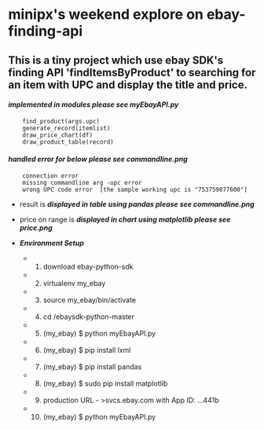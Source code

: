 # minipx's weekend explore on ebay-finding-api

## This is a tiny project which use ebay SDK's finding API 'findItemsByProduct' to searching for an item with UPC and display the title and price.

#### _implemented in modules please see myEbayAPI.py_
		find_product(args.upc)
		generate_record(itemlist)
		draw_price_chart(df)
		draw_product_table(record)

#### _handled error for below please see commandline.png_
	    connection error
        missing commandline arg -upc error
        wrong UPC code error  [the sample working upc is "753759077600"]

* result is **_displayed in table using pandas please see commandline.png_**


* price on range is **_displayed in chart using matplotlib please see price.png_**


* **_Environment Setup_**

  - 1. download ebay-python-sdk

  - 2. virtualenv my_ebay

  - 3. source my_ebay/bin/activate

  - 4. cd /ebaysdk-python-master

  - 5. (my_ebay) $ python myEbayAPI.py 

  - 6. (my_ebay) $ pip install lxml

  - 7. (my_ebay) $ pip install pandas

  - 8. (my_ebay) $ sudo pip install matplotlib

  - 9. production URL - >svcs.ebay.com with App ID: …441b

  - 10. (my_ebay) $ python myEbayAPI.py



